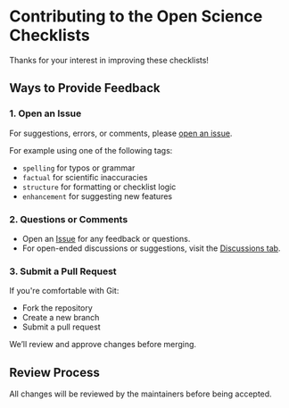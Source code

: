 # Contributing to the Open Science Checklists

Thanks for your interest in improving these checklists!

## Ways to Provide Feedback

### 1. Open an Issue 
For suggestions, errors, or comments, please [open an issue](https://github.com/ScilifelabDataCentre/open-science-checklists/issues).

For example using one of the following tags:
- `spelling` for typos or grammar
- `factual` for scientific inaccuracies
- `structure` for formatting or checklist logic
- `enhancement` for suggesting new features

### 2. Questions or Comments

- Open an [Issue](https://github.com/ScilifelabDataCentre/open-science-checklists/issues) for any feedback or questions.
- For open-ended discussions or suggestions, visit the [Discussions tab](https://github.com/ScilifelabDataCentre/open-science-checklists/discussions). 

### 3. Submit a Pull Request
If you're comfortable with Git:
- Fork the repository
- Create a new branch
- Submit a pull request  

We’ll review and approve changes before merging.

## Review Process   
All changes will be reviewed by the maintainers before being accepted.


